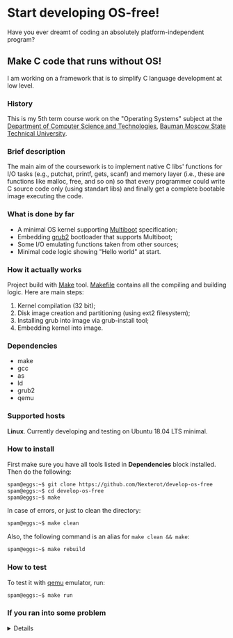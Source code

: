 # Start developing OS-free!
Have you ever dreamt of coding an absolutely platform-independent program?
## Make C code that runs without OS!
I am working on a framework that is to simplify C language development at low level.
### History
This is my 5th term course work on the "Operating Systems" subject at the [Department of Computer Science and Technologies](https://github.com/bmstu-iu9), [Bauman Moscow State Technical University](http://www.bmstu.ru/).
### Brief description
The main aim of the coursework is to implement native C libs' functions for I/O tasks (e.g., putchat, printf, gets, scanf) and memory layer (i.e., these are functions like malloc, free, and so on) so that every programmer could write C source code only (using standart libs) and finally get a complete bootable image executing the code. 
### What is done by far
- A minimal OS kernel supporting [Multiboot](https://www.gnu.org/software/grub/manual/multiboot/multiboot.html) specification;
- Embedding [grub2](https://www.gnu.org/software/grub/) bootloader that supports Multiboot;
- Some I/O emulating functions taken from other sources;
- Minimal code logic showing "Hello world" at start.
### How it actually works
Project build with [Make](https://www.gnu.org/software/make/) tool. [Makefile](https://github.com/Nexterot/develop-os-free/blob/master/Makefile) contains all the compiling and building logic. Here are main steps:
1. Kernel compilation (32 bit);
2. Disk image creation and partitioning (using ext2 filesystem);
3. Installing grub into image via grub-install tool;
4. Embedding kernel into image.
### Dependencies
- make
- gcc
- as
- ld
- grub2
- qemu
### Supported hosts
**Linux**. Currently developing and testing on Ubuntu 18.04 LTS minimal.
### How to install
First make sure you have all tools listed in **Dependencies** block installed. Then do the following:
```bash
spam@eggs:~$ git clone https://github.com/Nexterot/develop-os-free
spam@eggs:~$ cd develop-os-free
spam@eggs:~$ make
```
In case of errors, or just to clean the directory:
```bash
spam@eggs:~$ make clean
```
Also, the following command is an alias for ```make clean && make```:
```bash
spam@eggs:~$ make rebuild
```
### How to test
To test it with [qemu](https://www.qemu.org/) emulator, run:
```bash
spam@eggs:~$ make run
```

### If you ran into some problem
<details><summary>Details</summary>
  
<p>
  
#### Problem:
```
losetup: bin/disk.img: failed to set up loop device: Device or resource busy
```
#### Solution:<br>
Look up busy loop devices:
```bash
spam@eggs:~$ losetup -a
```
Then edit these lines in Makefile, changing '/dev/loop2' or '/dev/loop3' to a free loop device:
```
loop_first  = /dev/loop2
loop_second = /dev/loop3
```
Finally do:
```bash
spam@eggs:~$ make rebuild
```

</p>
</details>
